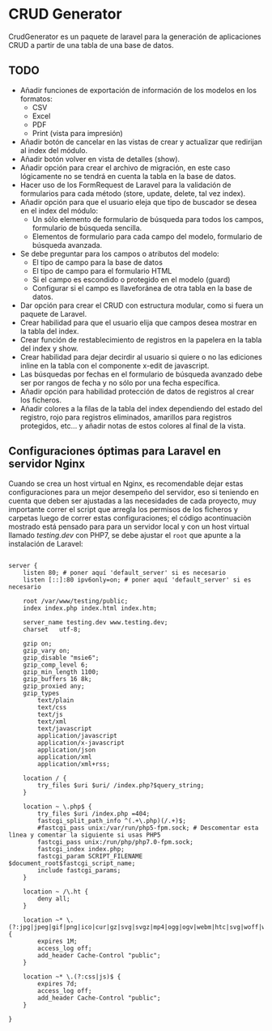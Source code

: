 # CRUD Generator

CrudGenerator es un paquete de laravel para la generación de aplicaciones CRUD a partir de una tabla de una base de datos.

## TODO

- Añadir funciones de exportación de información de los modelos en los formatos:
	- CSV
	- Excel
	- PDF
	- Print (vista para impresión)
- Añadir botón de cancelar en las vistas de crear y actualizar que redirijan al index del módulo.
- Añadir botón volver en vista de detalles (show).
- Añadir opción para crear el archivo de migración, en este caso lógicamente no se tendrá en cuenta la tabla en la base de datos.
- Hacer uso de los FormRequest de Laravel para la validación de formularios para cada método (store, update, delete, tal vez index).
- Añadir opción para que el usuario eleja que tipo de buscador se desea en el index del módulo:
	- Un sólo elemento de formulario de búsqueda para todos los campos, formulario de búsqueda sencilla.
	- Elementos de formulario para cada campo del modelo, formulario de búsqueda avanzada.
- Se debe preguntar para los campos o atributos del modelo:
	- El tipo de campo para la base de datos
	- El tipo de campo para el formulario HTML
	- Si el campo es escondido o protegido en el modelo (guard)
	- Configurar si el campo es llaveforánea de otra tabla en la base de datos.
- Dar opción para crear el CRUD con estructura modular, como si fuera un paquete de Laravel.
- Crear habilidad para que el usuario elija que campos desea mostrar en la tabla del index.
- Crear función de restablecimiento de registros en la papelera en la tabla del index y show.
- Crear habilidad para dejar decirdir al usuario si quiere o no las ediciones inline en la tabla con el componente x-edit de javascript.
- Las búsquedas por fechas en el formulario de búsqueda avanzado debe ser por rangos de fecha y no sólo por una fecha específica.
- Añadir opción para habilidad protección de datos de registros al crear los ficheros.
- Añadir colores a la filas de la tabla del index dependiendo del estado del registro, rojo para registros eliminados, amarillos para registros protegidos, etc... y añadir notas de estos colores al final de la vista.

## Configuraciones óptimas para Laravel en servidor Nginx

Cuando se crea un host virtual en Nginx, es recomendable dejar estas configuraciones para un mejor desempeño del servidor, eso si teniendo en cuenta que deben ser ajustadas a las necesidades de cada proyecto, muy importante correr el script que arregla los permisos de los ficheros y carpetas luego de correr estas configuraciones; el código acontinuaciòn mostrado está pensado para para un servidor local y con un host virtual llamado *testing.dev* con PHP7, se debe ajustar el `root` que apunte a la instalación de Laravel:

```nginx

server {
	listen 80; # poner aquí 'default_server' si es necesario
	listen [::]:80 ipv6only=on; # poner aquí 'default_server' si es necesario

	root /var/www/testing/public;
	index index.php index.html index.htm;

	server_name testing.dev www.testing.dev;
	charset   utf-8;

	gzip on;
	gzip_vary on;
	gzip_disable "msie6";
	gzip_comp_level 6;
	gzip_min_length 1100;
	gzip_buffers 16 8k;
	gzip_proxied any;
	gzip_types
		text/plain
		text/css
		text/js
		text/xml
		text/javascript
		application/javascript
		application/x-javascript
		application/json
		application/xml
		application/xml+rss;

	location / {
		try_files $uri $uri/ /index.php?$query_string;
	}

	location ~ \.php$ {
		try_files $uri /index.php =404;
		fastcgi_split_path_info ^(.+\.php)(/.+)$;
		#fastcgi_pass unix:/var/run/php5-fpm.sock; # Descomentar esta lìnea y comentar la siguiente si usas PHP5
		fastcgi_pass unix:/run/php/php7.0-fpm.sock;
		fastcgi_index index.php;
		fastcgi_param SCRIPT_FILENAME $document_root$fastcgi_script_name;
		include fastcgi_params;
	}

	location ~ /\.ht {
		deny all;
	}

	location ~* \.(?:jpg|jpeg|gif|png|ico|cur|gz|svg|svgz|mp4|ogg|ogv|webm|htc|svg|woff|woff2|ttf)$ {
		expires 1M;
		access_log off;
		add_header Cache-Control "public";
	}

	location ~* \.(?:css|js)$ {
		expires 7d;
		access_log off;
		add_header Cache-Control "public";
	}

}

```
